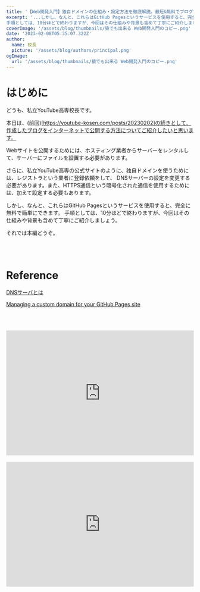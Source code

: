 ```yaml
---
title: '【Web開発入門】独自ドメインの仕組み・設定方法を徹底解説。最短&無料でブログサイトをデプロイ Part2'
excerpt: '...しかし、なんと、これらはGitHub Pagesというサービスを使用すると、完全に無料で簡単にできます。
手順としては、10分ほどで終わりますが、今回はその仕組みや背景も含めて丁寧にご紹介しましょう。'
coverImage: '/assets/blog/thumbnails/猿でも出来る Web開発入門のコピー.png'
date: '2023-02-08T05:35:07.322Z'
author:
  name: 校長
  picture: '/assets/blog/authors/principal.png'
ogImage:
  url: '/assets/blog/thumbnails/猿でも出来る Web開発入門のコピー.png'
---
```

# はじめに
どうも、私立YouTube高専校長です。

本日は、(前回)[https://youtube-kosen.com/posts/20230202]の続きとして、作成したブログをインターネットで公開する方法についてご紹介したいと思います。

Webサイトを公開するためには、ホスティング業者からサーバーをレンタルして、サーバーにファイルを設置する必要があります。

さらに、私立YouTube高専の公式サイトのように、独自ドメインを使うためには、レジストラという業者に登録依頼をして、
DNSサーバーの設定を変更する必要があります。また、HTTPS通信という暗号化された通信を使用するためには、加えて設定する必要もあります。

しかし、なんと、これらはGitHub Pagesというサービスを使用すると、完全に無料で簡単にできます。
手順としては、10分ほどで終わりますが、今回はその仕組みや背景も含めて丁寧にご紹介しましょう。

それでは本編どうぞ。

<br/><br/>
# Reference

[DNSサーバとは](https://manual.iij.jp/dns/help/1480649.html)

[Managing a custom domain for your GitHub Pages site](https://docs.github.com/en/pages/configuring-a-custom-domain-for-your-github-pages-site/managing-a-custom-domain-for-your-github-pages-site)


<br/><br/>
<div style="position: relative; height:0px; width: 100%; padding-top: 66.6666%;">
  <iframe src="https://onedrive.live.com/embed?resid=BE72E3BA9ED96E94%211246&amp;authkey=!ABMWl1X9Uz91tsk&amp;em=2&amp;wdAr=1.7777777777777777" width="560px" height="315px" frameborder="0" style="position: absolute; top: 0; left: 0; width: 100%; height: 100%;" >これは、<a target="_blank" href="https://office.com/webapps">Office</a> の機能を利用した、<a target="_blank" href="https://office.com">Microsoft Office</a> の埋め込み型のプレゼンテーションです。</iframe>
</div>
<br/>
<div style="position: relative; height:0px; width: 100%; padding-top: 66.6666%;">
  <iframe width="560" height="315" src="https://www.youtube.com/embed/LWx7quPJFTI" title="YouTube video player" frameborder="0" style="position: absolute; top: 0; left: 0; width: 100%; height: 100%;" allow="accelerometer; autoplay; clipboard-write; encrypted-media; gyroscope; picture-in-picture; web-share" allowfullscreen></iframe>
</div>